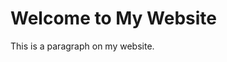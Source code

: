 <!DOCTYPE html>
<html lang="en">
<head>
    <meta charset="UTF-8">
    <meta name="viewport" content="width=device-width, initial-scale=1.0">
    <title>Eli Nalebuff & Arthur Brown love power outages</title>
</head>
<body>
    <h1>Welcome to My Website</h1>
    <p>This is a paragraph on my website.</p>
    <!-- Additional website content here -->
</body>
</html>
